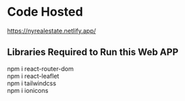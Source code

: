 # Code Hosted
https://nyrealestate.netlify.app/


## Libraries Required to Run this Web APP
npm i react-router-dom<br>
npm i react-leaflet<br>
npm i tailwindcss<br>
npm i ionicons<br>





